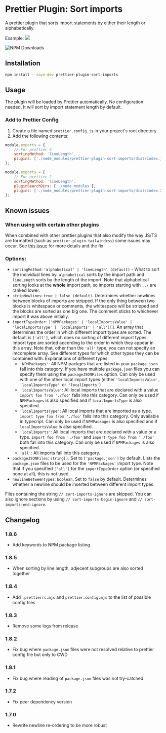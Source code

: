# Prettier Plugin: Sort imports

A prettier plugin that sorts import statements by either their length or alphabetically.

Example:
![](./images/transform.png)

![NPM Downloads](https://img.shields.io/npm/dt/prettier-plugin-sort-imports)

## Installation

```sh
npm install --save-dev prettier-plugin-sort-imports
```

## Usage

The plugin will be loaded by Prettier automatically. No configuration needed. It will sort by import statement length by default.

### Add to Prettier Config

1. Create a file named `prettier.config.js` in your project's root directory.
2. Add the following contents:

```js
module.exports = {
	// For prettier 3
	sortingMethod: 'lineLength',
	plugins: ['./node_modules/prettier-plugin-sort-imports/dist/index.js'],
};
```

```js
module.exports = {
	// For prettier 2
	sortingMethod: 'lineLength',
	pluginSearchDirs: ['./node_modules'],
	plugins: ['./node_modules/prettier-plugin-sort-imports/dist/index.2.js'],
};
```

## Known issues

### When using with certain other plugins

When combined with other prettier plugins that also modify the way JS/TS are formatted (such as `prettier-plugin-tailwindcss`) some issues may occur. See [this issue](https://github.com/SanderRonde/prettier-plugin-sort-imports/issues/2#issuecomment-1237556280) for more details and the fix.

### Options:

-   `sortingMethod`: `'alphabetical' | 'lineLength' (default)` - What to sort the individual lines by. `alphabetical` sorts by the import path and `lineLength` sorts by the length of the import. Note that alphabetical sorting looks at the **whole** import path, so imports starting with `../` are ranked lower.
-   `stripNewlines`: `true | false (default)`. Determines whether newlines between blocks of imports are stripped. If the only thing between two blocks is whitespace or comments, the whitespace will be stripped and the blocks are sorted as one big one. The comment sticks to whichever import it was above initially.
-   `importTypeOrder`: `('NPMPackages' | 'localImportsValue' | 'localImportsType' | 'localImports' | 'all')[]`. An array that determines the order in which different import types are sorted. The default is `['all']`, which does no sorting of different import types. Import type are sorted according to the order in which they appear in this array. Note that, other than the `'all'` type, you can not specify an imcomplete array. See different types for which other types they can be combined with. Explanations of different types:
    -   `'NPMPackages'`: All NPM packges that are listed in your `package.json` fall into this category. If you have multiple `package.json` files you can specify them using the `packageJSONFiles` option. Can only be used with one of the other local import types (either `'localImportsValue', 'localImportsType' `or` 'localImports'`)
    -   `'localImportsValue'`: All local imports that are declared with a value `import foo from './foo'` falls into this category. Can only be used if `NPMPackages` is also specified and if `localImportsType` is also specified.
    -   `'localImportsType'`: All local imports that are imported as a type. `import type foo from './foo'` falls into this category. Only available in typecript. Can only be used if `NPMPackages` is also specified and if `localImportsValue` is also specified.
    -   `'localImports'`: All local imports that are declared with a value or a type. `import foo from './foo'` and `import type foo from './foo'` both fall into this category. Can only be used if `NPMPackages` is also specified.
    -   `'all'`: All imports fall into this category.
-   `packageJSONFiles`: `string[]`. Set to `['package.json']` by default. Lists the `package.json` files to be used for the `'NPMPackages'` import type. Note that if you specified `['all']` for the `importTypeOrder` option (or specified none at all), this is not used.
-   `newlineBetweenTypes`: `boolean`. Set to `false` by default. Determines whether a newline should be inserted between different import types.

Files containing the string `// sort-imports-ignore` are skipped. You can also ignore sections by using `// sort-imports-begin-ignore` and `// sort-imports-end-ignore`.

## Changelog

### 1.8.6

-   Add keywords to NPM package listing

### 1.8.5

-   When sorting by line length, adjecent subgroups are also sorted together

### 1.8.4

-   Add `.prettierrc.mjs` and `prettier.config.mjs` to the list of possible config files

### 1.8.3

-   Remove some logs from release

### 1.8.2

-   Fix bug where `package.json` files were not resolved relative to prettier config file but only to CWD

### 1.8.1

-   Fix bug where reading of `package.json` files was not try-catched

### 1.7.2

-   Fix peer dependency version

### 1.7.0

-   Rewrite newline re-ordering to be more robust
